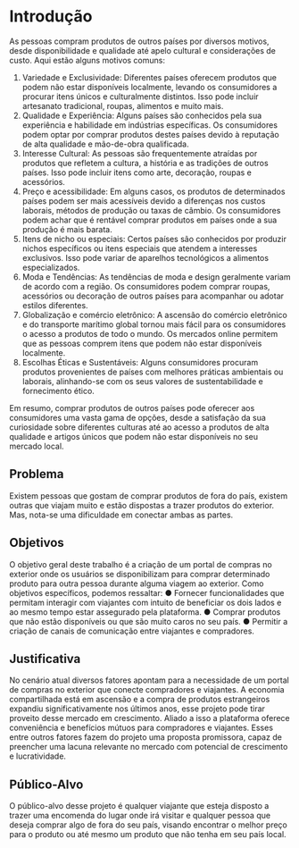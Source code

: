 # Introdução

As pessoas compram produtos de outros países por diversos motivos, desde disponibilidade e qualidade até apelo cultural e considerações de custo. Aqui estão alguns motivos comuns:
   
1. Variedade e Exclusividade: Diferentes países oferecem produtos que podem não estar disponíveis localmente, levando os consumidores a procurar itens únicos e culturalmente distintos. Isso pode incluir artesanato tradicional, roupas, alimentos e muito mais.
2. Qualidade e Experiência: Alguns países são conhecidos pela sua experiência e habilidade em indústrias específicas. Os consumidores podem optar por comprar produtos destes países devido à reputação de alta qualidade e mão-de-obra qualificada.
3. Interesse Cultural: As pessoas são frequentemente atraídas por produtos que refletem a cultura, a história e as tradições de outros países. Isso pode incluir itens como arte, decoração, roupas e acessórios.
4. Preço e acessibilidade: Em alguns casos, os produtos de determinados países podem ser mais acessíveis devido a diferenças nos custos laborais, métodos de produção ou taxas de câmbio. Os consumidores podem achar que é rentável comprar produtos em países onde a sua produção é mais barata.
5. Itens de nicho ou especiais: Certos países são conhecidos por produzir nichos específicos ou itens especiais que atendem a interesses exclusivos. Isso pode variar de aparelhos tecnológicos a alimentos especializados.
6. Moda e Tendências: As tendências de moda e design geralmente variam de acordo com a região. Os consumidores podem comprar roupas, acessórios ou decoração de outros países para acompanhar ou adotar estilos diferentes.
7. Globalização e comércio eletrônico: A ascensão do comércio eletrônico e do transporte marítimo global tornou mais fácil para os consumidores o acesso a produtos de todo o mundo. Os mercados online permitem que as pessoas comprem itens que podem não estar disponíveis localmente.
8. Escolhas Éticas e Sustentáveis: Alguns consumidores procuram produtos provenientes de países com melhores práticas ambientais ou laborais, alinhando-se com os seus valores de sustentabilidade e fornecimento ético.
	
 Em resumo, comprar produtos de outros países pode oferecer aos consumidores uma vasta gama de opções, desde a satisfação da sua curiosidade sobre diferentes culturas até ao acesso a produtos de alta qualidade e artigos únicos que podem não estar disponíveis no seu mercado local.

## Problema
Existem pessoas que gostam de comprar produtos de fora do país, existem outras que viajam muito e estão dispostas a trazer produtos do exterior. Mas, nota-se uma dificuldade em conectar ambas as partes. 

## Objetivos

O objetivo geral deste trabalho é a criação de um portal de compras no exterior onde os usuários se disponibilizam para comprar determinado produto para outra pessoa durante alguma viagem ao exterior.
Como objetivos específicos, podemos ressaltar:
 ● Fornecer funcionalidades que permitam interagir com viajantes com intuito de beneficiar os dois lados e ao mesmo tempo estar assegurado pela plataforma.
● Comprar produtos que não estão disponíveis ou que são muito caros no seu país.
● Permitir a criação de canais de comunicação entre viajantes e compradores.

## Justificativa

No cenário atual diversos fatores apontam para a necessidade de um portal de compras no exterior que conecte compradores e viajantes.
A economia compartilhada está em ascensão e a compra de produtos estrangeiros expandiu significativamente nos últimos anos, esse projeto pode tirar proveito desse mercado em crescimento.
Aliado a isso a plataforma oferece conveniência e benefícios mútuos para compradores e viajantes. 
Esses entre outros fatores fazem do projeto uma proposta promissora, capaz de preencher uma lacuna relevante no mercado com potencial de crescimento e lucratividade.


## Público-Alvo

O público-alvo desse projeto é qualquer viajante que esteja disposto a trazer uma encomenda do lugar onde irá visitar e qualquer pessoa que deseja comprar algo de fora do seu país, visando encontrar o melhor preço para o produto ou até mesmo um produto que não tenha em seu país local.
